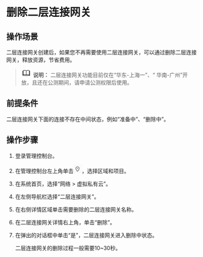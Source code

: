 # 删除二层连接网关<a name="vpc_l2cg_0005"></a>

## 操作场景<a name="section6655154817441"></a>

二层连接网关创建后，如果您不再需要使用二层连接网关，可以通过删除二层连接网关，释放资源，节省费用。

>![](public_sys-resources/icon-note.gif) **说明：** 
>二层连接网关功能目前仅在“华东-上海一”、“ 华南-广州”开放，且还在公测期间，请申请公测权限后使用。

## 前提条件<a name="section132241154515"></a>

二层连接网关下面的连接不存在中间状态，例如“准备中”、“删除中”。

## 操作步骤<a name="section1679132504520"></a>

1.  登录管理控制台。
2.  在管理控制台左上角单击![](figures/icon-region.png)，选择区域和项目。
3.  在系统首页，选择“网络 \> 虚拟私有云”。
4.  在左侧导航栏选择“二层连接网关”。
5.  在右侧详情区域单击需要删除的二层连接网关名称。
6.  在二层连接网关详情右上角，单击“删除”。
7.  在弹出的对话框中单击“是”，二层连接网关进入删除中状态。

    二层连接网关的删除过程一般需要10\~30秒。



